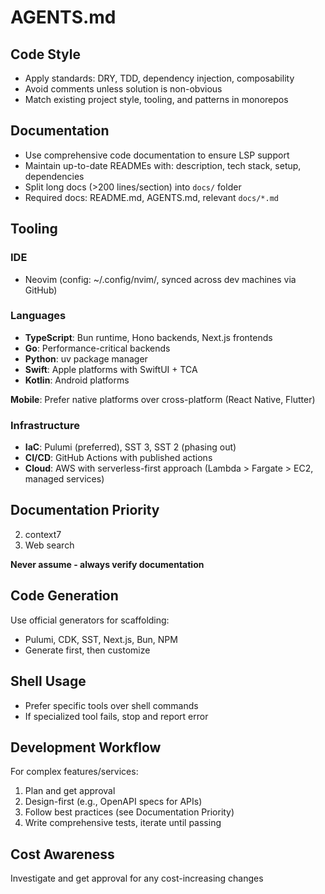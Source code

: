 # AGENTS.md

## Code Style
- Apply standards: DRY, TDD, dependency injection, composability
- Avoid comments unless solution is non-obvious
- Match existing project style, tooling, and patterns in monorepos

## Documentation
- Use comprehensive code documentation to ensure LSP support
- Maintain up-to-date READMEs with: description, tech stack, setup, dependencies
- Split long docs (>200 lines/section) into `docs/` folder
- Required docs: README.md, AGENTS.md, relevant `docs/*.md`

## Tooling

### IDE
- Neovim (config: ~/.config/nvim/, synced across dev machines via GitHub)

### Languages
- **TypeScript**: Bun runtime, Hono backends, Next.js frontends
- **Go**: Performance-critical backends
- **Python**: uv package manager
- **Swift**: Apple platforms with SwiftUI + TCA
- **Kotlin**: Android platforms

**Mobile**: Prefer native platforms over cross-platform (React Native, Flutter)

### Infrastructure
- **IaC**: Pulumi (preferred), SST 3, SST 2 (phasing out)
- **CI/CD**: GitHub Actions with published actions
- **Cloud**: AWS with serverless-first approach (Lambda > Fargate > EC2, managed services)

## Documentation Priority
2. context7
3. Web search

**Never assume - always verify documentation**

## Code Generation
Use official generators for scaffolding:
- Pulumi, CDK, SST, Next.js, Bun, NPM
- Generate first, then customize

## Shell Usage
- Prefer specific tools over shell commands
- If specialized tool fails, stop and report error

## Development Workflow
For complex features/services:

1. Plan and get approval
2. Design-first (e.g., OpenAPI specs for APIs)
3. Follow best practices (see Documentation Priority)
4. Write comprehensive tests, iterate until passing

## Cost Awareness
Investigate and get approval for any cost-increasing changes
